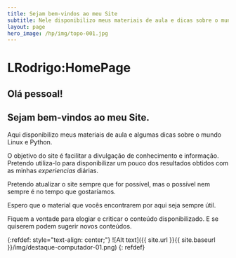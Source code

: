 ```yaml
---
title: Sejam bem-vindos ao meu Site
subtitle: Nele disponibilizo meus materiais de aula e dicas sobre o mundo Linux e Python.
layout: page
hero_image: /hp/img/topo-001.jpg
---
```


# LRodrigo:HomePage 


## Olá pessoal! 
## Sejam bem-vindos ao meu Site.


Aqui disponibilizo meus materiais de aula e algumas dicas sobre o mundo Linux e Python.

O objetivo do site é facilitar a divulgação de conhecimento e informação. Pretendo utiliza-lo para disponibilizar um pouco dos resultados obtidos com as minhas *experiencias* diárias. 

Pretendo atualizar o site sempre que for possível, mas o possível nem sempre é no tempo que gostaríamos.

Espero que o material que vocês encontrarem por aqui seja sempre útil. 

Fiquem a vontade para elogiar e criticar o conteúdo disponibilizado. E se quiserem podem sugerir novos conteúdos.

{:refdef: style="text-align: center;"}
![Alt text]({{ site.url }}{{ site.baseurl }}/img/destaque-computador-01.png)
{: refdef}

